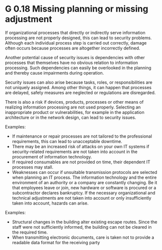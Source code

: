 G 0.18 Missing planning or missing adjustment
==========================================

If organizational processes that directly or indirectly serve information processing are not properly designed, this can lead to security problems. Although each individual process step is carried out correctly, damage often occurs because processes are altogether incorrectly defined.

Another potential cause of security issues is dependencies with other processes that themselves have no obvious relation to information processing. Such dependencies can easily be overlooked in the planning and thereby cause impairments during operation.

Security issues can also arise because tasks, roles, or responsibilities are not uniquely assigned. Among other things, it can happen that processes are delayed, safety measures are neglected or regulations are disregarded.

There is also a risk if devices, products, processes or other means of realizing information processing are not used properly. Selecting an inappropriate product or vulnerabilities, for example in the application architecture or in the network design, can lead to security issues.

Examples:

* If maintenance or repair processes are not tailored to the professional requirements, this can lead to unacceptable downtime.
* There may be an increased risk of attacks on your own IT systems if security-related requirements are not taken into account in the procurement of information technology.
* If required consumables are not provided on time, their dependent IT processes may stall.
* Weaknesses can occur if unsuitable transmission protocols are selected when planning an IT process.
The information technology and the entire environment of an authority or a company are constantly changing. Be it that employees leave or join, new hardware or software is procured or a subcontractor declares bankruptcy. If the necessary organizational and technical adjustments are not taken into account or only insufficiently taken into account, hazards can arise.

Examples:

* Structural changes in the building alter existing escape routes. Since the staff were not sufficiently informed, the building can not be cleared in the required time.
* When transmitting electronic documents, care is taken not to provide a readable data format for the receiving party
